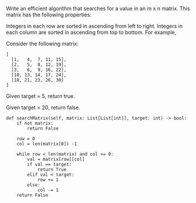 Write an efficient algorithm that searches for a value in an m x n matrix. This matrix has the following properties:

Integers in each row are sorted in ascending from left to right.
Integers in each column are sorted in ascending from top to bottom.
For example,

Consider the following matrix:
```
[
  [1,   4,  7, 11, 15],
  [2,   5,  8, 12, 19],
  [3,   6,  9, 16, 22],
  [10, 13, 14, 17, 24],
  [18, 21, 23, 26, 30]
]
```
Given target = 5, return true.

Given target = 20, return false.


    def searchMatrix(self, matrix: List[List[int]], target: int) -> bool:
        if not matrix:
            return False

        row = 0
        col = len(matrix[0]) -1

        while row < len(matrix) and col >= 0:
            val = matrix[row][col]
            if val == target:
                return True
            elif val < target:
                row += 1
            else:
                col -= 1
        return False
